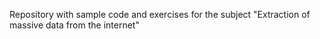 Repository with sample code and exercises for the subject "Extraction of
massive data from the internet"
